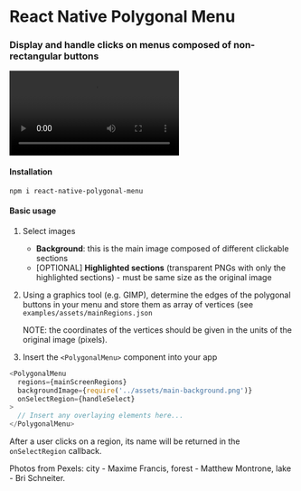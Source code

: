 # React Native Polygonal Menu

### Display and handle clicks on menus composed of non-rectangular buttons

![](docs/usage.mov)

#### Installation

`npm i react-native-polygonal-menu`

#### Basic usage

1. Select images
   - **Background**: this is the main image composed of different clickable
     sections
   - [OPTIONAL] **Highlighted sections** (transparent PNGs with only the
     highlighted sections) - must be same size as the original image
2. Using a graphics tool (e.g. GIMP), determine the edges of the polygonal
   buttons in your menu and store them as array of vertices (see
   `examples/assets/mainRegions.json`

   NOTE: the coordinates of the vertices should be given in the units of the original image (pixels).

3. Insert the `<PolygonalMenu>` component into your app

```typescript
<PolygonalMenu
  regions={mainScreenRegions}
  backgroundImage={require('../assets/main-background.png')}
  onSelectRegion={handleSelect}
>
  // Insert any overlaying elements here...
</PolygonalMenu>
```

After a user clicks on a region, its name will be returned in the `onSelectRegion`
callback.

Photos from Pexels: city - Maxime Francis, forest - Matthew Montrone, lake - Bri Schneiter.
